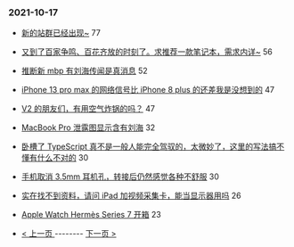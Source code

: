 ### 2021-10-17 
- [新的站群已经出现~](https://www.v2ex.com/t/808259) 77
- [又到了百家争鸣、百花齐放的时刻了。求推荐一款笔记本，需求内详~](https://www.v2ex.com/t/808313) 56
- [推断新 mbp 有刘海传闻是真消息](https://www.v2ex.com/t/808280) 52
- [iPhone 13 pro max 的网络信号比 iPhone 8 plus 的还差我是没想到的](https://www.v2ex.com/t/808286) 47
- [V2 的朋友们，有用空气炸锅的吗？](https://www.v2ex.com/t/808320) 47
- [MacBook Pro 泄露图显示含有刘海](https://www.v2ex.com/t/808283) 32
- [卧槽了 TypeScript 真不是一般人能完全驾驭的，太微妙了，这里的写法搞不懂有什么不对的](https://www.v2ex.com/t/808330) 30
- [手机取消 3.5mm 耳机孔，转接后仍然感觉各种不舒服](https://www.v2ex.com/t/808343) 30
- [实在找不到资料，请问 iPad 加视频采集卡，能当显示器用吗](https://www.v2ex.com/t/808321) 26
- [Apple Watch Hermès Series 7 开箱](https://www.v2ex.com/t/808334) 23 

- [ < 上一页 ](https://github.com/able8/v2ex-hot-record/blob/master/2021-10-16.md) -------- [ 下一页 > ](https://github.com/able8/v2ex-hot-record/blob/master/2021-10-18.md)